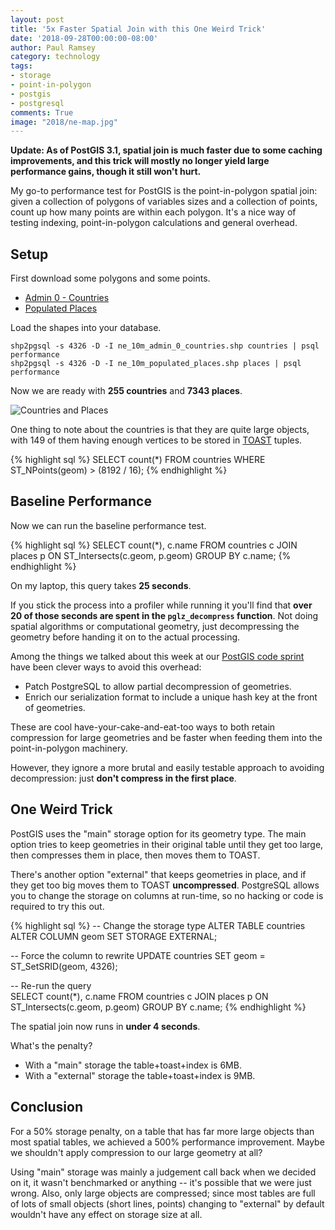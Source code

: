 ```yaml
---
layout: post
title: '5x Faster Spatial Join with this One Weird Trick'
date: '2018-09-28T00:00:00-08:00'
author: Paul Ramsey
category: technology
tags:
- storage
- point-in-polygon
- postgis
- postgresql
comments: True
image: "2018/ne-map.jpg"
---
```


**Update: As of PostGIS 3.1, spatial join is much faster due to some caching improvements, and this trick will mostly no longer yield large performance gains, though it still won't hurt.**

My go-to performance test for PostGIS is the point-in-polygon spatial join: given a collection of polygons of variables sizes and a collection of points, count up how many points are within each polygon. It's a nice way of testing indexing, point-in-polygon calculations and general overhead.

## Setup

First download some polygons and some points.

* [Admin 0 - Countries](https://www.naturalearthdata.com/http//www.naturalearthdata.com/download/10m/cultural/ne_10m_admin_0_countries.zip)
* [Populated Places](https://www.naturalearthdata.com/http//www.naturalearthdata.com/download/10m/cultural/ne_10m_populated_places.zip)

Load the shapes into your database.

    shp2pgsql -s 4326 -D -I ne_10m_admin_0_countries.shp countries | psql performance
    shp2pgsql -s 4326 -D -I ne_10m_populated_places.shp places | psql performance

Now we are ready with **255 countries** and **7343 places**. 

<img src="{{ site.images }}/2018/ne-map.jpg" alt="Countries and Places" />

One thing to note about the countries is that they are quite large objects, with 149 of them having enough vertices to be stored in [TOAST](https://www.postgresql.org/docs/11/static/storage-toast.html) tuples.

{% highlight sql %}
SELECT count(*) 
  FROM countries 
  WHERE ST_NPoints(geom) > (8192 / 16);
{% endhighlight %}

## Baseline Performance

Now we can run the baseline performance test.

{% highlight sql %}
SELECT count(*), c.name 
  FROM countries c 
  JOIN places p 
  ON ST_Intersects(c.geom, p.geom) 
  GROUP BY c.name;
{% endhighlight %}

On my laptop, this query takes **25 seconds**.

If you stick the process into a profiler while running it you'll find that **over 20 of those seconds are spent in the `pglz_decompress` function**. Not doing spatial algorithms or computational geometry, just decompressing the geometry before handing it on to the actual processing.

Among the things we talked about this week at our [PostGIS code sprint](/2018/09/postgis-sprint-1.html) have been clever ways to avoid this overhead:

* Patch PostgreSQL to allow partial decompression of geometries.
* Enrich our serialization format to include a unique hash key at the front of geometries.

These are cool have-your-cake-and-eat-too ways to both retain compression for large geometries and be faster when feeding them into the point-in-polygon machinery. 

However, they ignore a more brutal and easily testable approach to avoiding decompression: just **don't compress in the first place**.

## One Weird Trick

PostGIS uses the "main" storage option for its geometry type. The main option tries to keep geometries in their original table until they get too large, then compresses them in place, then moves them to TOAST. 

There's another option "external" that keeps geometries in place, and if they get too big moves them to TOAST **uncompressed**. PostgreSQL allows you to change the storage on columns at run-time, so no hacking or code is required to try this out.

{% highlight sql %}
-- Change the storage type
ALTER TABLE countries
  ALTER COLUMN geom
  SET STORAGE EXTERNAL;

-- Force the column to rewrite
UPDATE countries
  SET geom = ST_SetSRID(geom, 4326);

-- Re-run the query  
SELECT count(*), c.name 
  FROM countries c 
  JOIN places p 
  ON ST_Intersects(c.geom, p.geom) 
  GROUP BY c.name;
{% endhighlight %}

The spatial join now runs in **under 4 seconds**.

What's the penalty? 

* With a "main" storage the table+toast+index is 6MB.
* With a "external" storage the table+toast+index is 9MB.

## Conclusion

For a 50% storage penalty, on a table that has far more large objects than most spatial tables, we achieved a 500% performance improvement. Maybe we shouldn't apply compression to our large geometry at all?

Using "main" storage was mainly a judgement call back when we decided on it, it wasn't benchmarked or anything -- it's possible that we were just wrong. Also, only large objects are compressed; since most tables are full of lots of small objects (short lines, points) changing to "external" by default wouldn't have any effect on storage size at all.

